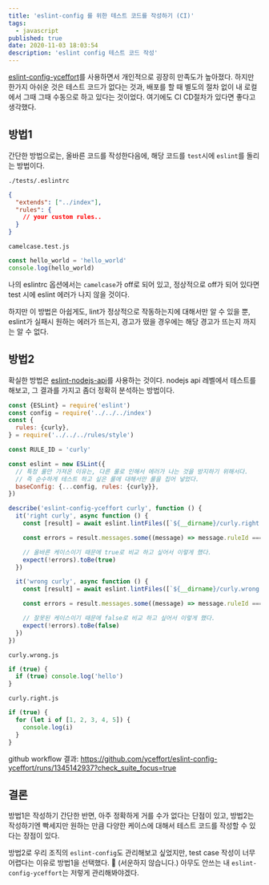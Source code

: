 ```yaml
---
title: 'eslint-config 를 위한 테스트 코드를 작성하기 (CI)'
tags:
  - javascript
published: true
date: 2020-11-03 18:03:54
description: 'eslint config 테스트 코드 작성'
---
```


[eslint-config-yceffort](https://github.com/yceffort/eslint-config-yceffort)를 사용하면서 개인적으로 굉장히 만족도가 높아졌다. 하지만 한가지 아쉬운 것은 테스트 코드가 없다는 것과, 배포를 할 때 별도의 절차 없이 내 로컬에서 그때 그때 수동으로 하고 있다는 것이었다. 여기에도 CI CD절차가 있다면 좋다고 생각했다.

## 방법1

간단한 방법으로는, 올바른 코드를 작성한다음에, 해당 코드를 `test`시에 `eslint`를 돌리는 방법이다.

`./tests/.eslintrc`

```json
{
  "extends": ["../index"],
  "rules": {
    // your custom rules..
  }
}
```

`camelcase.test.js`

```javascript
const hello_world = 'hello_world'
console.log(hello_world)
```

나의 eslintrc 옵션에서는 `camelcase`가 off로 되어 있고, 정상적으로 off가 되어 있다면 test 시에 eslint 에러가 나지 않을 것이다.

하지만 이 방법은 아쉽게도, lint가 정상적으로 작동하는지에 대해서만 알 수 있을 뿐, eslint가 실패시 원하는 에러가 뜨는지, 경고가 떴을 경우에는 해당 경고가 뜨는지 까지는 알 수 없다.

## 방법2

확실한 방법은 [eslint-nodejs-api](https://eslint.org/docs/developer-guide/nodejs-api)를 사용하는 것이다. nodejs api 레벨에서 테스트를 해보고, 그 결과를 가지고 좀더 정확히 분석하는 방법이다.

```javascript
const {ESLint} = require('eslint')
const config = require('../../../index')
const {
  rules: {curly},
} = require('../../../rules/style')

const RULE_ID = 'curly'

const eslint = new ESLint({
  // 특정 룰만 가져온 이유는, 다른 룰로 인해서 에러가 나는 것을 방지하기 위해서다.
  // 즉 순수하게 테스트 하고 싶은 룰에 대해서만 룰을 집어 넣었다.
  baseConfig: {...config, rules: {curly}},
})

describe('eslint-config-yceffort curly', function () {
  it('right curly', async function () {
    const [result] = await eslint.lintFiles([`${__dirname}/curly.right.js`])

    const errors = result.messages.some((message) => message.ruleId === RULE_ID)

    // 올바른 케이스이기 때문에 true로 비교 하고 싶어서 이렇게 했다.
    expect(!errors).toBe(true)
  })

  it('wrong curly', async function () {
    const [result] = await eslint.lintFiles([`${__dirname}/curly.wrong.js`])

    const errors = result.messages.some((message) => message.ruleId === RULE_ID)

    // 잘못된 케이스이기 때문에 false로 비교 하고 싶어서 이렇게 했다.
    expect(!errors).toBe(false)
  })
})
```

`curly.wrong.js`

```javascript
if (true) {
  if (true) console.log('hello')
}
```

`curly.right.js`

```javascript
if (true) {
  for (let i of [1, 2, 3, 4, 5]) {
    console.log(i)
  }
}
```

github workflow 결과: https://github.com/yceffort/eslint-config-yceffort/runs/1345142937?check_suite_focus=true

## 결론

방법1은 작성하기 간단한 반면, 아주 정확하게 거를 수가 없다는 단점이 있고, 방법2는 작성하기엔 빡세지만 원하는 만큼 다양한 케이스에 대해서 테스트 코드를 작성할 수 있다는 장점이 있다.

방법2로 우리 조직의 `eslint-config`도 관리해보고 싶었지만, test case 작성이 너무 어렵다는 이유로 방법1을 선택했다. 🤔 (서운하지 않습니다.) 아무도 안쓰는 내 `eslint-config-yceffort`는 저렇게 관리해봐야겠다.
